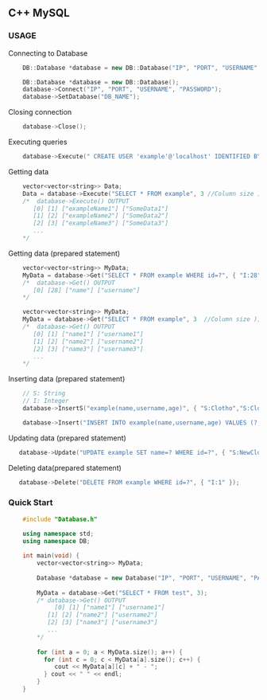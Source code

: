 ## C++ MySQL


### USAGE

 Connecting to Database

```C++
    DB::Database *database = new DB::Database("IP", "PORT", "USERNAME", "PASSWORD", "DB_NAME");
```
```C++
    DB::Database *database = new DB::Database();
    database->Connect("IP", "PORT", "USERNAME", "PASSWORD");
    database->SetDatabase("DB_NAME");
```
Closing connection
```C++
    database->Close();
```
 Executing queries

```C++
    database->Execute(" CREATE USER 'example'@'localhost' IDENTIFIED BY 'password';");
```
 Getting data
```C++
    vector<vector<string>> Data;
    Data = database->Execute("SELECT * FROM example", 3 //Column size );
    /*  database->Execute() OUTPUT
       [0] [1] ["exampleName1"] ["SomeData1"]
       [1] [2] ["exampleName2"] ["SomeData2"]
       [2] [3] ["exampleName3"] ["SomeData3"]
       ...
    */
```
Getting data (prepared statement)
```C++
    vector<vector<string>> MyData;
    MyData = database->Get("SELECT * FROM example WHERE id=?", { "I:28" }, 3 //Column size );
    /*  database->Get() OUTPUT
       [0] [28] ["name"] ["username"]
    */
```
```C++
    vector<vector<string>> MyData;
    MyData = database->Get("SELECT * FROM example", 3  //Column size );
    /*  database->Get() OUTPUT
       [0] [1] ["name1"] ["username1"]
       [1] [2] ["name2"] ["username2"]
       [2] [3] ["name3"] ["username3"]
       ...
    */
```
Inserting data (prepared statement)
```C++
    // S: String 
    // I: Integer  
    database->InsertS("example(name,username,age)", { "S:Clotho","S:ClothoQ","I:99" });
```
```C++
    database->Insert("INSERT INTO example(name,username,age) VALUES (?,?,?)", { "S:Clotho","S:ClothoQ","I:99" });
```
 Updating data (prepared statement)
 ```C++
    database->Update("UPDATE example SET name=? WHERE id=?", { "S:NewClotho" , "I:2" });
```
Deleting data(prepared statement)
 ```C++
    database->Delete("DELETE FROM example WHERE id=?", { "I:1" });
```

### Quick Start
```C++
    #include "Database.h"

    using namespace std;
    using namespace DB;
     
    int main(void) {
        vector<vector<string>> MyData;
	   
        Database *database = new Database("IP", "PORT", "USERNAME", "PASSWORD", "DB_NAME");
        
        MyData = database->Get("SELECT * FROM test", 3);
        /* database->Get() OUTPUT
	         [0] [1] ["name1"] ["username1"]
           [1] [2] ["name2"] ["username2"]
           [2] [3] ["name3"] ["username3"]
           ...
        */
	    
        for (int a = 0; a < MyData.size(); a++) {
          for (int c = 0; c < MyData[a].size(); c++) {
             cout << MyData[a][c] + " - ";
          } cout << " " << endl;
        }
    }
```
